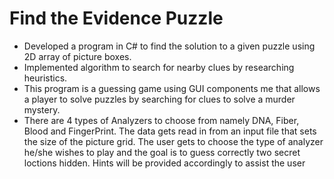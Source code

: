 # Find the Evidence Puzzle 

- Developed a program in C# to find the solution to a given puzzle using 2D array of picture boxes.
- Implemented algorithm to search for nearby clues by researching heuristics.
- This program is a guessing game using GUI components me that allows a player to solve 
  puzzles by searching for clues to solve a murder mystery. 
- There are 4 types of Analyzers to choose from
  namely DNA, Fiber, Blood and FingerPrint. The data gets read in from an input file that sets the size of the 
  picture grid. The user gets to choose the type of analyzer he/she wishes to play and the goal is to guess correctly
  two secret loctions hidden. Hints will be provided accordingly to assist the user

